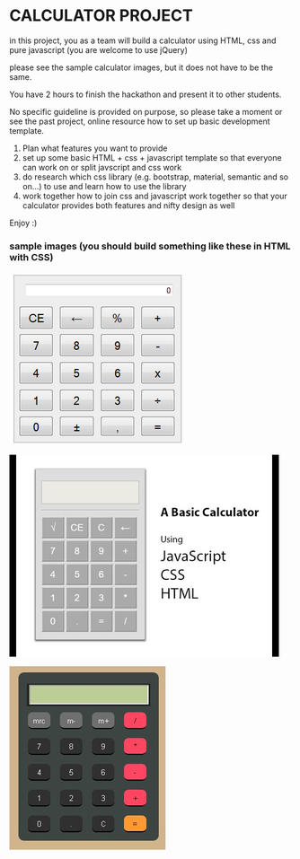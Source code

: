 # CALCULATOR PROJECT

in this project, you as a team will build a calculator using HTML, css and pure javascript (you are welcome to use jQuery)

please see the sample calculator images, but it does not have to be the same.

You have 2 hours to finish the hackathon and present it to other students.

No specific guideline is provided on purpose, so please take a moment or see the past project, online resource how to set up basic development template.

1. Plan what features you want to provide
2. set up some basic HTML + css + javascript template so that everyone can work on or split javscript and css work
3. do research which css library (e.g. bootstrap, material, semantic and so on...) to use and learn how to use the library
4. work together how to join css and javascript work together so that your calculator provides both features and nifty design as well

Enjoy :)

### sample images (you should build something like these in HTML with CSS)

![Alt text](./img/img_calculator_sample_01.png "sample calculator image")

![Alt text](./img/img_calculator_sample_03.jpg "sample calculator image")

![Alt text](./img/img_calculator_sample_02.jpg "sample calculator image")

